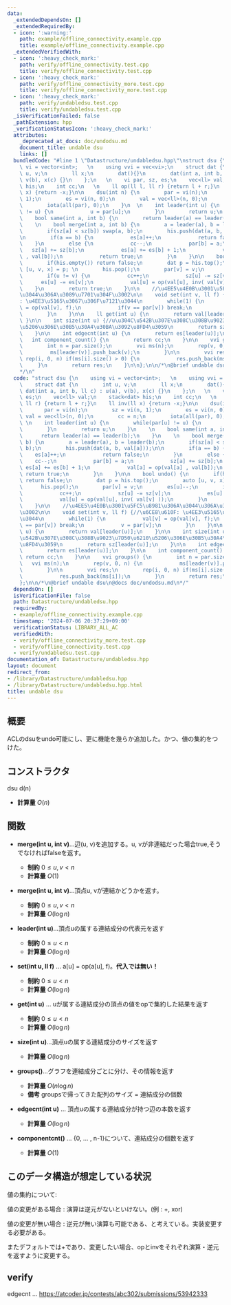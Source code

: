```yaml
---
data:
  _extendedDependsOn: []
  _extendedRequiredBy:
  - icon: ':warning:'
    path: example/offline_connectivity.example.cpp
    title: example/offline_connectivity.example.cpp
  _extendedVerifiedWith:
  - icon: ':heavy_check_mark:'
    path: verify/offline_connectivity.test.cpp
    title: verify/offline_connectivity.test.cpp
  - icon: ':heavy_check_mark:'
    path: verify/offline_connectivity_more.test.cpp
    title: verify/offline_connectivity_more.test.cpp
  - icon: ':heavy_check_mark:'
    path: verify/undabledsu.test.cpp
    title: verify/undabledsu.test.cpp
  _isVerificationFailed: false
  _pathExtension: hpp
  _verificationStatusIcon: ':heavy_check_mark:'
  attributes:
    _deprecated_at_docs: doc/undodsu.md
    document_title: undable dsu
    links: []
  bundledCode: "#line 1 \"Datastructure/undabledsu.hpp\"\nstruct dsu {\n    using\
    \ vi = vector<int>;   \n    using vvi = vec<vi>;\n    struct dat {\n        int\
    \ u, v;\n        ll x;\n        dat(){}\n        dat(int a, int b, ll c) : u(a),\
    \ v(b), x(c) {}\n    };\n   \n    vi par, sz, es;\n    vec<ll> val;\n    stack<dat>\
    \ his;\n    int cc;\n   \n    ll op(ll l, ll r) {return l + r;}\n    ll inv(ll\
    \ x) {return -x;}\n\n    dsu(int n) {\n        par = vi(n);\n        sz = vi(n,\
    \ 1);\n        es = vi(n, 0);\n        val = vec<ll>(n, 0);\n        cc = n;\n\
    \        iota(all(par), 0);\n    }\n  \n    int leader(int u) {\n        while(par[u]\
    \ != u) {\n            u = par[u];\n        }\n        return u;\n    }\n    \n\
    \    bool same(int a, int b) {\n        return leader(a) == leader(b);\n    }\n\
    \    \n    bool merge(int a, int b) {\n        a = leader(a), b = leader(b);\n\
    \        if(sz[a] < sz[b]) swap(a, b);\n        his.push(dat(a, b, val[a]));\n\
    \n        if(a == b) {\n            es[a]++;\n            return false;\n    \
    \    }\n        else {\n            cc--;\n            par[b] = a;\n         \
    \   sz[a] += sz[b];\n            es[a] += es[b] + 1;\n            val[a] = op(val[a]\
    \ , val[b]);\n            return true;\n        }\n    }\n\n    bool undo() {\n\
    \        if(his.empty()) return false;\n        dat p = his.top();\n        auto\
    \ [u, v, x] = p; \n        his.pop();\n        par[v] = v;\n        es[u]--;\n\
    \        if(u != v) {\n            cc++;\n            sz[u] -= sz[v];\n      \
    \      es[u] -= es[v];\n            val[u] = op(val[u], inv( val[v] ));\n    \
    \    }\n        return true;\n    }\n\n    //\u4EE5\u4E0B\u3001\u5FC5\u8981\u306A\
    \u3044\u306A\u3089\u7701\u304F\u3002\n\n    void set(int v, ll f) {//\u6CE8\u610F\
    : \u4EE3\u5165\u3067\u306F\u7121\u3044\n        while(1) {\n            val[v]\
    \ = op(val[v], f);\n            if(v == par[v]) break;\n            v = par[v];\n\
    \        }\n    }\n\n    ll get(int u) {\n        return val[leader(u)];\n   \
    \ }\n\n    int size(int u) {//u\u304C\u542B\u307E\u308C\u308B\u9023\u7D50\u6210\
    \u5206\u306E\u30B5\u30A4\u30BA\u3092\u8FD4\u3059\n        return sz[leader(u)];\n\
    \    }\n\n    int edgecnt(int u) {\n        return es[leader(u)];\n    }\n\n \
    \   int component_count() {\n        return cc;\n    }\n\n    vvi groups() {\n\
    \        int n = par.size();\n        vvi ms(n);\n        rep(v, 0, n) {\n   \
    \         ms[leader(v)].push_back(v);\n        }\n\n        vvi res;\n       \
    \ rep(i, 0, n) if(ms[i].size() > 0) {\n            res.push_back(ms[i]);\n   \
    \     }\n        return res;\n    }\n\n};\n\n/*\n@brief undable dsu\n@docs doc/undodsu.md\n\
    */\n"
  code: "struct dsu {\n    using vi = vector<int>;   \n    using vvi = vec<vi>;\n\
    \    struct dat {\n        int u, v;\n        ll x;\n        dat(){}\n       \
    \ dat(int a, int b, ll c) : u(a), v(b), x(c) {}\n    };\n   \n    vi par, sz,\
    \ es;\n    vec<ll> val;\n    stack<dat> his;\n    int cc;\n   \n    ll op(ll l,\
    \ ll r) {return l + r;}\n    ll inv(ll x) {return -x;}\n\n    dsu(int n) {\n \
    \       par = vi(n);\n        sz = vi(n, 1);\n        es = vi(n, 0);\n       \
    \ val = vec<ll>(n, 0);\n        cc = n;\n        iota(all(par), 0);\n    }\n \
    \ \n    int leader(int u) {\n        while(par[u] != u) {\n            u = par[u];\n\
    \        }\n        return u;\n    }\n    \n    bool same(int a, int b) {\n  \
    \      return leader(a) == leader(b);\n    }\n    \n    bool merge(int a, int\
    \ b) {\n        a = leader(a), b = leader(b);\n        if(sz[a] < sz[b]) swap(a,\
    \ b);\n        his.push(dat(a, b, val[a]));\n\n        if(a == b) {\n        \
    \    es[a]++;\n            return false;\n        }\n        else {\n        \
    \    cc--;\n            par[b] = a;\n            sz[a] += sz[b];\n           \
    \ es[a] += es[b] + 1;\n            val[a] = op(val[a] , val[b]);\n           \
    \ return true;\n        }\n    }\n\n    bool undo() {\n        if(his.empty())\
    \ return false;\n        dat p = his.top();\n        auto [u, v, x] = p; \n  \
    \      his.pop();\n        par[v] = v;\n        es[u]--;\n        if(u != v) {\n\
    \            cc++;\n            sz[u] -= sz[v];\n            es[u] -= es[v];\n\
    \            val[u] = op(val[u], inv( val[v] ));\n        }\n        return true;\n\
    \    }\n\n    //\u4EE5\u4E0B\u3001\u5FC5\u8981\u306A\u3044\u306A\u3089\u7701\u304F\
    \u3002\n\n    void set(int v, ll f) {//\u6CE8\u610F: \u4EE3\u5165\u3067\u306F\u7121\
    \u3044\n        while(1) {\n            val[v] = op(val[v], f);\n            if(v\
    \ == par[v]) break;\n            v = par[v];\n        }\n    }\n\n    ll get(int\
    \ u) {\n        return val[leader(u)];\n    }\n\n    int size(int u) {//u\u304C\
    \u542B\u307E\u308C\u308B\u9023\u7D50\u6210\u5206\u306E\u30B5\u30A4\u30BA\u3092\
    \u8FD4\u3059\n        return sz[leader(u)];\n    }\n\n    int edgecnt(int u) {\n\
    \        return es[leader(u)];\n    }\n\n    int component_count() {\n       \
    \ return cc;\n    }\n\n    vvi groups() {\n        int n = par.size();\n     \
    \   vvi ms(n);\n        rep(v, 0, n) {\n            ms[leader(v)].push_back(v);\n\
    \        }\n\n        vvi res;\n        rep(i, 0, n) if(ms[i].size() > 0) {\n\
    \            res.push_back(ms[i]);\n        }\n        return res;\n    }\n\n\
    };\n\n/*\n@brief undable dsu\n@docs doc/undodsu.md\n*/"
  dependsOn: []
  isVerificationFile: false
  path: Datastructure/undabledsu.hpp
  requiredBy:
  - example/offline_connectivity.example.cpp
  timestamp: '2024-07-06 20:37:29+09:00'
  verificationStatus: LIBRARY_ALL_AC
  verifiedWith:
  - verify/offline_connectivity_more.test.cpp
  - verify/offline_connectivity.test.cpp
  - verify/undabledsu.test.cpp
documentation_of: Datastructure/undabledsu.hpp
layout: document
redirect_from:
- /library/Datastructure/undabledsu.hpp
- /library/Datastructure/undabledsu.hpp.html
title: undable dsu
---
```

## 概要
ACLのdsuをundo可能にし、更に機能を幾らか追加した。かつ、値の集約をつけた。

## コンストラクタ
dsu d(n)
- **計算量**
    $O(n)$

## 関数

- **merge(int u, int v)**...辺(u, v)を追加する。u, vが非連結だった場合true,そうでなければfalseを返す。
    - **制約**
    $0 \le u, v < n$
    - **計算量**
    $O(1)$

- **merge(int u, int v)**...頂点u, vが連結かどうかを返す。
    - **制約**
    $0 \le u, v < n$
    - **計算量**
    $O(\log{n})$

- **leader(int u)**...頂点uの属する連結成分の代表元を返す
    - **制約**
    $0 \le u < n$
    - **計算量**
    $O(\log{n})$
- **set(int u, ll f)** ... a[u] = op(a[u], f)。**代入では無い！**
    - **制約**
    $0 \le u < n$
    - **計算量**
    $O(\log{n})$

- **get(int u)** ... uが属する連結成分の頂点の値をopで集約した結果を返す
   - **制約**
    $0 \le u < n$
    - **計算量**
    $O(\log{n})$

- **size(int u)**...頂点uの属する連結成分のサイズを返す
    - **計算量**
    $O(\log{n})$


- **groups()**...グラフを連結成分ごとに分け、その情報を返す
    - **計算量**
    $O(n \log n)$
    - **備考**
    groupsで帰ってきた配列のサイズ = 連結成分の個数
 
- **edgecnt(int u)** ... 頂点uの属する連結成分が持つ辺の本数を返す
    - **計算量**
    $O(\log{n})$

- **componentcnt()** ... {0, ... , n-1}について、連結成分の個数を返す
    - **計算量**
    $O(1)$

## このデータ構造が想定している状況
値の集約について: <br>

値の変更がある場合 : 演算は逆元がないといけない。(例 : +, xor)<br>

値の変更が無い場合 : 逆元が無い演算も可能である、と考えている。実装変更する必要がある。<br>

またデフォルトでは+であり、変更したい場合、opとinvをそれぞれ演算・逆元を返すように変更する。

## verify
edgecnt ... https://atcoder.jp/contests/abc302/submissions/53942333
